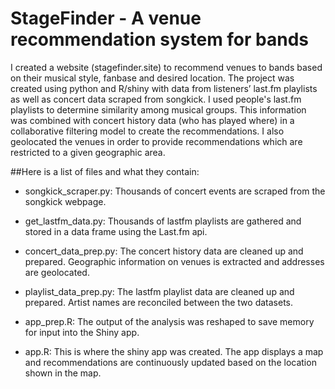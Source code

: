 # StageFinder - A venue recommendation system for bands

I created a website (stagefinder.site) to recommend venues to bands based on their musical style, fanbase and desired location.  The project was created using python and R/shiny with data from listeners’ last.fm playlists as well as concert data scraped from songkick.  I used people's last.fm playlists to determine similarity among musical groups.  This information was combined with concert history data (who has played where) in a collaborative filtering model to create the recommendations.  I also geolocated the venues in order to provide recommendations which are restricted to a given geographic area.   

##Here is a list of files and what they contain:

* songkick_scraper.py: Thousands of concert events are scraped from the songkick webpage.

* get_lastfm_data.py: Thousands of lastfm playlists are gathered and stored in a data frame using the Last.fm api.

* concert_data_prep.py: The concert history data are cleaned up and prepared.  Geographic information on venues is extracted and addresses are geolocated.

* playlist_data_prep.py: The lastfm playlist data are cleaned up and prepared.  Artist names are reconciled between the two datasets.

* app_prep.R: The output of the analysis was reshaped to save memory for input into the Shiny app.

* app.R: This is where the shiny app was created.  The app displays a map and recommendations are continuously updated based on the location shown in the map.
